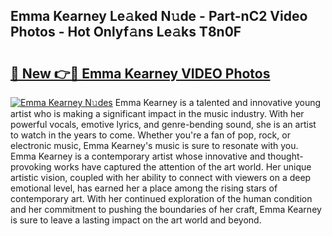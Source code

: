 ## Emma Kearney Le𝚊ked N𝚞de - Part-nC2 Video Photos - Hot Onlyf𝚊ns Le𝚊ks T8n0F

# <h2><a href="http://ab54032.deff.icu/?id=Emma+Kearney">🔗 New 👉🔴 Emma Kearney VIDEO Photos</a></h2>

[![Emma Kearney N𝚞des](https://i.imgur.com/rIISA9y.gif)](http://ab54032.deff.icu/?id=Emma+Kearney)
Emma Kearney is a talented and innovative young artist who is making a significant impact in the music industry. With her powerful vocals, emotive lyrics, and genre-bending sound, she is an artist to watch in the years to come. Whether you're a fan of pop, rock, or electronic music, Emma Kearney's music is sure to resonate with you. Emma Kearney is a contemporary artist whose innovative and thought-provoking works have captured the attention of the art world. Her unique artistic vision, coupled with her ability to connect with viewers on a deep emotional level, has earned her a place among the rising stars of contemporary art. With her continued exploration of the human condition and her commitment to pushing the boundaries of her craft, Emma Kearney is sure to leave a lasting impact on the art world and beyond.
